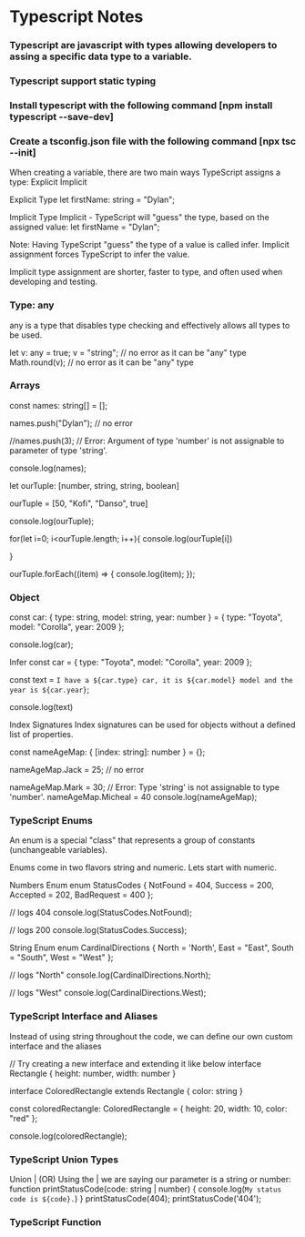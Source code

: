 # Typescript Notes 

### Typescript are javascript with types allowing developers to assing a specific data type to a variable.
### Typescript support static typing 
### Install typescript with the following command [npm install typescript --save-dev]
### Create a tsconfig.json file with the following command [npx tsc --init]

When creating a variable, there are two main ways TypeScript assigns a type:
Explicit
Implicit

Explicit Type
let firstName: string = "Dylan";

Implicit Type
Implicit - TypeScript will "guess" the type, based on the assigned value:
let firstName = "Dylan";

Note: Having TypeScript "guess" the type of a value is called infer.
Implicit assignment forces TypeScript to infer the value.

Implicit type assignment are shorter, faster to type, and often used when developing and testing.

### Type: any
any is a type that disables type checking and effectively allows all types to be used.

let v: any = true;
v = "string"; // no error as it can be "any" type
Math.round(v); // no error as it can be "any" type

### Arrays
const names: string[] = [];

names.push("Dylan"); // no error

//names.push(3); // Error: Argument of type 'number' is not assignable to parameter of type 'string'.

console.log(names);

let ourTuple: [number, string, string, boolean]

ourTuple = [50, "Kofi", "Danso", true]

console.log(ourTuple);

for(let i=0; i<ourTuple.length; i++){
console.log(ourTuple[i])

}


ourTuple.forEach((item) => {
    console.log(item);
});

### Object
const car: { type: string, model: string, year: number } = {
  type: "Toyota",
  model: "Corolla",
  year: 2009
};

console.log(car);

Infer
const car = {
  type: "Toyota",
  model: "Corolla",
  year: 2009
};

const text = `I have a ${car.type} car, it is ${car.model} model and the year is ${car.year}`;


console.log(text)

Index Signatures
Index signatures can be used for objects without a defined list of properties.

const nameAgeMap: { [index: string]: number } = {};

nameAgeMap.Jack = 25; // no error

nameAgeMap.Mark = 30; // Error: Type 'string' is not assignable to type 'number'.
nameAgeMap.Micheal = 40
console.log(nameAgeMap);

### TypeScript Enums
An enum is a special "class" that represents a group of constants (unchangeable variables).

Enums come in two flavors string and numeric. Lets start with numeric.

Numbers Enum
enum StatusCodes {
  NotFound = 404,
  Success = 200,
  Accepted = 202,
  BadRequest = 400
};

// logs 404
console.log(StatusCodes.NotFound);

// logs 200
console.log(StatusCodes.Success);


String Enum
enum CardinalDirections {
  North = 'North',
  East = "East",
  South = "South",
  West = "West"
};

// logs "North"
console.log(CardinalDirections.North);

// logs "West"
console.log(CardinalDirections.West);

### TypeScript Interface and Aliases 
Instead of using string throughout the code, we can define our own custom interface and the aliases

// Try creating a new interface and extending it like below
interface Rectangle {
  height: number,
  width: number
}

interface ColoredRectangle extends Rectangle {
  color: string
}

const coloredRectangle: ColoredRectangle = {
  height: 20,
  width: 10,
  color: "red"
};

console.log(coloredRectangle);


### TypeScript Union Types
Union | (OR)
Using the | we are saying our parameter is a string or number:
function printStatusCode(code: string | number) {
  console.log(`My status code is ${code}.`)
}
printStatusCode(404);
printStatusCode('404');


### TypeScript Function




















